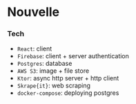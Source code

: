 # Nouvelle

### Tech
- `React`: client
- `Firebase`: client + server authentication
- `Postgres`: database
- `AWS S3`: image + file store
- `Ktor`: async http server + http client
- `Skrape{it}`: web scraping
- `docker-compose`: deploying postgres

